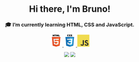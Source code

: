 
<p>
  <h1 align="center">Hi there, I'm Bruno!</h1>
  
  <h3 align="center">🎓 I’m currently learning HTML, CSS and JavaScript.</h6>
</p>

<p align="center">
  <a href="https://www.w3.org/html/" target="_blank"> <img src="https://raw.githubusercontent.com/devicons/devicon/master/icons/html5/html5-original-wordmark.svg" alt="html5" width="40" height="40"/> </a>
  <a href="https://www.w3schools.com/css/" target="_blank"> <img src="https://raw.githubusercontent.com/devicons/devicon/master/icons/css3/css3-original-wordmark.svg" alt="css3" width="40" height="40"/> </a>
  <a href="https://developer.mozilla.org/en-US/docs/Web/JavaScript" target="_blank"> <img src="https://raw.githubusercontent.com/devicons/devicon/master/icons/javascript/javascript-original.svg" alt="javascript" width="40" height="40"/> </a>
</p>

<p align="center">
  <img src="https://github-readme-stats.vercel.app/api?username=bruncavalcante&theme=radical&show_icons=true" width="410"/>
  <img src="https://github-readme-stats.vercel.app/api/top-langs/?username=bruncavalcante&layout=compact&theme=radical&hide=ruby" width="400" />
</p>



<!--

### Hi there 👋

- 🎓 I’m currently learning Python, SQL, HTML, CSS and JavaScript.

[![Top Langs](https://github-readme-stats.vercel.app/api/top-langs/?username=bruncavalcante&langs_count=10&layout=compact)](https://github.com/bruncavalcante/github-readme-stats)

![](https://komarev.com/ghpvc/?username=bruncavalcante)




<!--
**bruncavalcante/bruncavalcante** is a ✨ _special_ ✨ repository because its `README.md` (this file) appears on your GitHub profile.

Here are some ideas to get you started:

- 🔭 I’m currently working on ...
- 🌱 I’m currently learning Python, SQL, HTML, CSS and JavaScript.
- 👯 I’m looking to collaborate on ...
- 🤔 I’m looking for help with ...
- 💬 Ask me about ...
- 📫 How to reach me: ...
- 😄 Pronouns: ...
- ⚡ Fun fact: ...
-->













